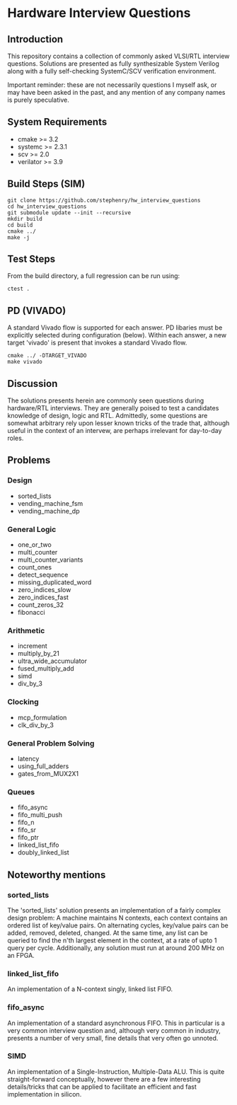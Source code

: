# Hardware Interview Questions

## Introduction

This repository contains a collection of commonly asked VLSI/RTL
interview questions. Solutions are presented as fully synthesizable
System Verilog along with a fully self-checking SystemC/SCV
verification environment.

Important reminder: these are not necessarily questions I myself ask,
or may have been asked in the past, and any mention of any company
names is purely speculative.

## System Requirements
* cmake >= 3.2
* systemc >= 2.3.1
* scv >= 2.0
* verilator >= 3.9

## Build Steps (SIM)
~~~~
git clone https://github.com/stephenry/hw_interview_questions
cd hw_interview_questions
git submodule update --init --recursive
mkdir build
cd build
cmake ../
make -j
~~~~

## Test Steps
From the build directory, a full regression can be run using:
~~~~
ctest .
~~~~

## PD (VIVADO)

A standard Vivado flow is supported for each answer. PD libaries must
be explicitly selected during configuration (below). Within each answer,
a new target 'vivado' is present that invokes a standard Vivado flow.

~~~~
cmake ../ -DTARGET_VIVADO
make vivado
~~~~

## Discussion

The solutions presents herein are commonly seen questions during
hardware/RTL interviews. They are generally poised to test a
candidates knowledge of design, logic and RTL. Admittedly, some
questions are somewhat arbitrary rely upon lesser known tricks of the
trade that, although useful in the context of an intervew, are perhaps
irrelevant for day-to-day roles.

## Problems

### Design

* sorted_lists
* vending_machine_fsm
* vending_machine_dp

### General Logic

* one_or_two
* multi_counter
* multi_counter_variants
* count_ones
* detect_sequence
* missing_duplicated_word
* zero_indices_slow
* zero_indices_fast
* count_zeros_32
* fibonacci

### Arithmetic

* increment
* multiply_by_21
* ultra_wide_accumulator
* fused_multiply_add
* simd
* div_by_3

### Clocking

* mcp_formulation
* clk_div_by_3

### General Problem Solving

* latency
* using_full_adders
* gates_from_MUX2X1

### Queues

* fifo_async
* fifo_multi_push
* fifo_n
* fifo_sr
* fifo_ptr
* linked_list_fifo
* doubly_linked_list

## Noteworthy mentions

### sorted_lists

The 'sorted_lists' solution presents an implementation of a fairly
complex design problem: A machine maintains N contexts, each context
contains an ordered list of key/value pairs. On alternating cycles,
key/value pairs can be added, removed, deleted, changed. At the same
time, any list can be queried to find the n'th largest element in the
context, at a rate of upto 1 query per cycle. Additionally, any
solution must run at around 200 MHz on an FPGA.

### linked_list_fifo

An implementation of a N-context singly, linked list FIFO.

### fifo_async

An implementation of a standard asynchronous FIFO. This in particular
is a very common interview question and, although very common in
industry, presents a number of very small, fine details that very
often go unnoted.

### SIMD

An implementation of a Single-Instruction, Multiple-Data ALU. This is
quite straight-forward conceptually, however there are a few
interesting details/tricks that can be applied to facilitate an
efficient and fast implementation in silicon.

